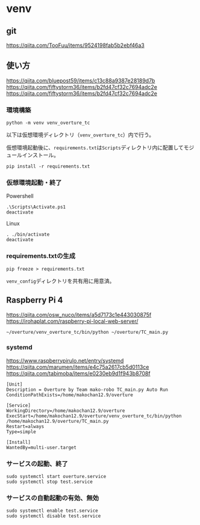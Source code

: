 # venv
## git
https://qiita.com/TooFuu/items/9524198fab5b2ebf46a3

## 使い方
https://qiita.com/bluepost59/items/c13c88a9387e28189d7b
https://qiita.com/fiftystorm36/items/b2fd47cf32c7694adc2e
https://qiita.com/fiftystorm36/items/b2fd47cf32c7694adc2e

### 環境構築
```
python -m venv venv_overture_tc
```

以下は仮想環境ディレクトリ（```venv_overture_tc```）内で行う。

仮想環境起動後に、```requirements.txt```は```Scripts```ディレクトリ内に配置してモジュールインストール。
```
pip install -r requirements.txt
```

### 仮想環境起動・終了
Powershell
```
.\Scripts\Activate.ps1
deactivate
```

Linux
```
. ./bin/activate
deactivate
```

### requirements.txtの生成
```
pip freeze > requirements.txt
```
```venv_config```ディレクトリを共有用に用意済。

## Raspberry Pi 4
https://qiita.com/osw_nuco/items/a5d7173c1e443030875f
https://irohaplat.com/raspberry-pi-local-web-server/

```:overture.sh
~/overture/venv_overture_tc/bin/python ~/overture/TC_main.py
```

### systemd
https://www.raspberrypirulo.net/entry/systemd
https://qiita.com/marumen/items/e4c75a2617cb5d0113ce
https://qiita.com/tabimoba/items/e0230eb9d1f943b8708f

```:/lib/systemd/system/overture.service
[Unit]
Description = Overture by Team mako-robo TC_main.py Auto Run
ConditionPathExists=/home/makochan12.9/overture

[Service]
WorkingDirectory=/home/makochan12.9/overture
ExecStart=/home/makochan12.9/overture/venv_overture_tc/bin/python /home/makochan12.9/overture/TC_main.py
Restart=always
Type=simple

[Install]
WantedBy=multi-user.target
```

### サービスの起動、終了
```:terminal
sudo systemctl start overture.service
sudo systemctl stop test.service
```

### サービスの自動起動の有効、無効
```:terminal
sudo systemctl enable test.service
sudo systemctl disable test.service
```